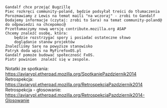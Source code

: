     Gandalf chce przejąć Bugzillę
    Piec rozkręci community-poland, będzie podsyłał treści do tłumaczenia 
    Porozmawiamy z Lewis na temat maili "na wczoraj" - zrobi to Gandalf 
    Dodajemy informacje (czytaj: zrobi to Sara) na temat community-poland@ do odpowiedzi na chcepomoc@ 
    Przetłumaczymy nową wersję contribute.mozilla.org ASAP
    Chcemy znaleźć osobę, która:
        będzie rozstrzygać spory i posiadać ostateczne słowo
        doglądanie stanów projektów
    Znaleźliśmy Sarę na powyższe stanowisko 
    Patryk doda wpis na MyFirefoxOS.pl
    Gandalf pomoże budować społeczność FxOS. 
    Piotr powinien  znaleźć się w zespole.



Notatki ze spotkania: https://aviarypl.etherpad.mozilla.org/SpotkaniePazdziernik2014
Retrospekcja: https://aviarypl.etherpad.mozilla.org/RetrospekcjaPazdziernik2014
Retrospekcja - głosowanie: https://aviarypl.etherpad.mozilla.org/RetrospekcjaPazdziernik2014-Glosowanie
